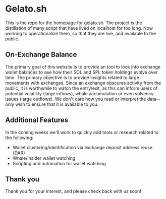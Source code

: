 # Gelato.sh 

This is the repo for the homepage for gelato.sh. The project is the 
distillation of many script that have lived on localhost for too long.
Now working to operationalize them, so that they are live, and available
to the public.

## On-Exchange Balance

The primary goal of this website is to provide an tool to look into
exchange wallet balances to see how their SOL and SPL token holdings
evolve over time. The primary objective is to provide insights related 
to large movements with exchanges. Since an exchange obscures activity
from the public, it is worthwhile to watch the entry/exit, as this can
inform users of potential volatility (large inflows), whale accumulation 
or even solvency issues (large outflows). We don't care how you read or
interpret the data--only wish to ensure that it is available to you.

## Additional Features
In the coming weeks we'll work to quickly add tools or research related to the following:
- Wallet clustering/identification via exchange deposit address reuse (DAR)
- Whale/insider wallet watching
- Scripting and automation for wallet watching

## Thank you
Thank you for your interest, and please check back with us soon!